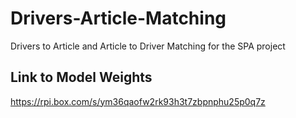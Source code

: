 # Drivers-Article-Matching
Drivers to Article and Article to Driver Matching for the SPA project

## Link to Model Weights
https://rpi.box.com/s/ym36qaofw2rk93h3t7zbpnphu25p0q7z
